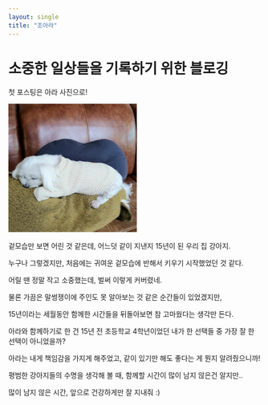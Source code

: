 ```yaml
---
layout: single
title: "조아라"
---
```




# 소중한 일상들을 기록하기 위한 블로깅

첫 포스팅은 아라 사진으로!

<img src="../images/2022-05-08-first/ara.jpeg" alt="ara" style="zoom:25%;" />

겉모습만 보면 어린 것 같은데, 어느덧 같이 지낸지 15년이 된 우리 집 강아지.

누구나 그렇겠지만, 처음에는 귀여운 겉모습에 반해서 키우기 시작했었던 것 같다.

어릴 땐 정말 작고 소중했는데, 벌써 이렇게 커버렸네.





물론 가끔은 말썽쟁이에 주인도 못 알아보는 것 같은 순간들이 있었겠지만,

15년이라는 세월동안 함께한 시간들을 뒤돌아보면 참 고마웠다는 생각만 든다.

아라와 함께하기로 한 건 15년 전 초등학교 4학년이었던 내가 한 선택들 중 가장 잘 한 선택이 아니었을까?

아라는 내게 책임감을 가지게 해주었고, 같이 있기만 해도 좋다는 게 뭔지 알려줬으니까!





평범한 강아지들의 수명을 생각해 볼 때, 함께할 시간이 많이 남지 않은건 알지만..

많이 남지 않은 시간, 앞으로 건강하게만 잘 지내줘 :)

